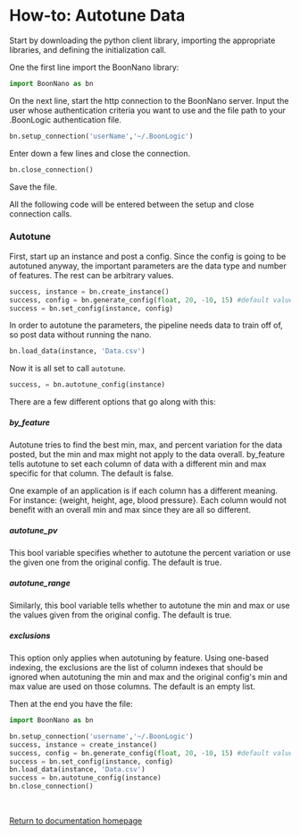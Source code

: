 # How-to: Autotune Data

Start by downloading the python client library, importing the appropriate libraries, and defining the initialization call.

One the first line import the BoonNano library:
```python
import BoonNano as bn
```
On the next line, start the http connection to the BoonNano server. Input the user whose authentication criteria you want to use and the file path to your .BoonLogic authentication file.
```python
bn.setup_connection('userName','~/.BoonLogic')
```
Enter down a few lines and close the connection.
```python
bn.close_connection()
```
Save the file.

All the following code will be entered between the setup and close connection calls.

### Autotune
First, start up an instance and post a config. Since the config is going to be autotuned anyway, the important parameters are the data type and number of features. The rest can be arbitrary values.
```python
success, instance = bn.create_instance()
success, config = bn.generate_config(float, 20, -10, 15) #default values for weight, percent_variation, streaming_window, and accuracy are automatically set
success = bn.set_config(instance, config)
```

In order to autotune the parameters, the pipeline needs data to train off of, so post data without running the nano.
```python
bn.load_data(instance, 'Data.csv')
```
Now it is all set to call `autotune`.

```python
success, = bn.autotune_config(instance)
```

There are a few different options that go along with this:

##### by_feature
Autotune tries to find the best min, max, and percent variation for the data posted, but the min and max might not apply to the data overall. by_feature tells autotune to set each column of data with a different min and max specific for that column. The default is false.

One example of an application is if each column has a different meaning. For instance: {weight, height, age, blood pressure}. Each column would not benefit with an overall min and max since they are all so different.

##### autotune_pv
This bool variable specifies whether to autotune the percent variation or use the given one from the original config. The default is true.

##### autotune_range
Similarly, this bool variable tells whether to autotune the min and max or use the values given from the original config. The default is true.

##### exclusions
This option only applies when autotuning by feature. Using one-based indexing, the exclusions are the list of column indexes that should be ignored when autotuning the min and max and the original config's min and max value are used on those columns. The default is an empty list.


Then at the end you have the file:
```python
import BoonNano as bn

bn.setup_connection('username','~/.BoonLogic')
success, instance = create_instance()
success, config = bn.generate_config(float, 20, -10, 15) #default values for weight, percent_variation, streaming_window, and accuracy are automatically set
success = bn.set_config(instance, config)
bn.load_data(instance, 'Data.csv')
success = bn.autotune_config(instance)
bn.close_connection()
```
<br/>

[Return to documentation homepage](../README.md)
